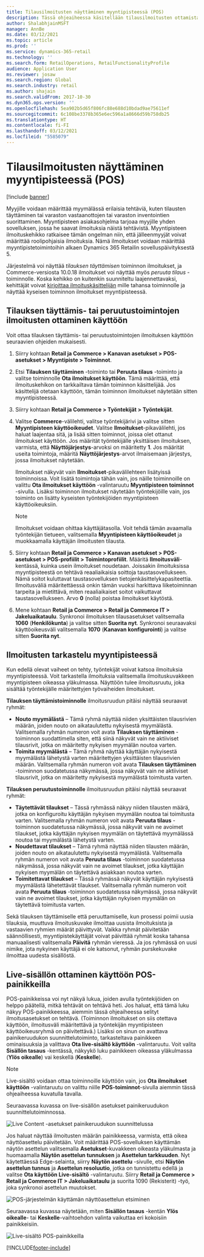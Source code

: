```yaml
---
title: Tilausilmoitusten näyttäminen myyntipisteessä (POS)
description: Tässä ohjeaiheessa käsitellään tilausilmoitusten ottamista käyttöön myyntipisteessä ja ilmoituskehikkoa.
author: ShalabhjainMSFT
manager: AnnBe
ms.date: 03/12/2021
ms.topic: article
ms.prod: ''
ms.service: dynamics-365-retail
ms.technology: ''
ms.search.form: RetailOperations, RetailFunctionalityProfile
audience: Application User
ms.reviewer: josaw
ms.search.region: Global
ms.search.industry: retail
ms.author: shajain
ms.search.validFrom: 2017-10-30
ms.dyn365.ops.version: ''
ms.openlocfilehash: 5ea902b5d65f806fc88e688d10bdad9ae75611ef
ms.sourcegitcommit: 6c108be3378b365e6ec596a1a8666d59b758db25
ms.translationtype: HT
ms.contentlocale: fi-FI
ms.lasthandoff: 03/12/2021
ms.locfileid: "5585079"
---
```

# <a name="show-order-notifications-in-the-point-of-sale-pos"></a>Tilausilmoitusten näyttäminen myyntipisteessä (POS)

[!include [banner](includes/banner.md)]

Myyjille voidaan määrittää myymälässä erilaisia tehtäviä, kuten tilausten täyttäminen tai varaston vastaanottojen tai varaston inventointien suorittaminen. Myyntipisteen asiakasohjelma tarjoaa myyjille yhden sovelluksen, jossa he saavat ilmoituksia näistä tehtävistä. Myyntipisteen ilmoituskehikko ratkaisee tämän ongelman niin, että jälleenmyyjät voivat määrittää roolipohjaisia ilmoituksia. Nämä ilmoitukset voidaan määrittää myyntipistetoimintoihin alkaen Dynamics 365 Retailin sovelluspäivityksestä 5.

Järjestelmä voi näyttää *tilauksen täyttämisen* toiminnon ilmoitukset, ja Commerce-versiosta 10.0.18 ilmoitukset voi näyttää myös *peruuta tilaus* -toiminnolle. Koska kehikko on kuitenkin suunniteltu laajennettavaksi, kehittäjät voivat [kirjoittaa ilmoituskäsittelijän](dev-itpro/extend-pos-notification.md) mille tahansa toiminnolle ja näyttää kyseisen toiminnon ilmoitukset myyntipisteessä.

## <a name="enable-notifications-for-order-fulfillment-or-recall-order-operations"></a>Tilauksen täyttämis- tai peruutustoimintojen ilmoitusten ottaminen käyttöön

Voit ottaa tilauksen täyttämis- tai peruutustoimintojen ilmoituksen käyttöön seuraavien ohjeiden mukaisesti.

1. Siirry kohtaan **Retail ja Commerce \> Kanavan asetukset \> POS-asetukset \> Myyntipiste \> Toiminnot**.
1. Etsi **Tilauksen täyttäminen** -toiminto tai **Peruuta tilaus** -toiminto ja valitse toiminnolle **Ota ilmoitukset käyttöön**. Tämä määrittää, että ilmoituskehikon on tarkkailtava tämän toiminnon käsittelijää. Jos käsittelijä otetaan käyttöön, tämän toiminnon ilmoitukset näytetään sitten myyntipisteessä.
1. Siirry kohtaan **Retail ja Commerce \> Työntekijät \> Työntekijät**.
1. Valitse **Commerce**-välilehti, valitse työntekijärivi ja valitse sitten **Myyntipisteen käyttöoikeudet**. Valitse **Ilmoitukset**-pikavälilehti, jos haluat laajentaa sitä, ja lisää sitten toiminnot, joissa olet ottanut ilmoitukset käyttöön. Jos määrität työntekijälle yksittäisen ilmoituksen, varmista, että **Näyttöjärjestys**-arvoksi on määritetty **1**. Jos määrität useita toimintoja, määritä **Näyttöjärjestys**-arvot ilmaisemaan järjestys, jossa ilmoitukset näytetään. 

      Ilmoitukset näkyvät vain **Ilmoitukset**-pikavälilehteen lisätyissä toiminnoissa. Voit lisätä toimintoja tähän vain, jos näille toiminnoille on valittu **Ota ilmoitukset käyttöön** -valintaruutu **Myyntipisteen toiminnot** -sivulla. Lisäksi toiminnon ilmoitukset näytetään työntekijöille vain, jos toiminto on lisätty kyseisten työntekijöiden myyntipisteen käyttöoikeuksiin.

    > [!NOTE]
    > Ilmoitukset voidaan ohittaa käyttäjätasolla. Voit tehdä tämän avaamalla työntekijän tietueen, valitsemalla **Myyntipisteen käyttöoikeudet** ja muokkaamalla käyttäjän ilmoitusten tilausta.

1. Siirry kohtaan **Retail ja Commerce \> Kanavan asetukset \> POS-asetukset \> POS-profiilit \> Toimintoprofiilit**. Määritä **Ilmoitusväli**-kentässä, kuinka usein ilmoitukset noudetaan. Joissakin ilmoituksissa myyntipisteestä on tehtävä reaaliaikaisia soittoja taustasovellukseen. Nämä soitot kuluttavat taustasovelluksen tietojenkäsittelykapasiteettia. Ilmoitusväliä määritettäessä onkin tämän vuoksi harkittava liiketoiminnan tarpeita ja mietittävä, miten reaaliaikaiset soitot vaikuttavat taustasovellukseen. Arvo **0** (nolla) poistaa ilmoitukset käytöstä.
1. Mene kohtaan **Retail ja Commerce \> Retail ja Commerce IT \> Jakeluaikataulu**. Synkronoi ilmoituksen tilausasetukset valitsemalla **1060** (**Henkilökunta**) ja valitse sitten **Suorita nyt**. Synkronoi seuraavaksi käyttöoikeusväli valitsemalla **1070** (**Kanavan konfigurointi**) ja valitse sitten **Suorita nyt**.

## <a name="view-notifications-in-the-pos"></a>Ilmoitusten tarkastelu myyntipisteessä

Kun edellä olevat vaiheet on tehty, työntekijät voivat katsoa ilmoituksia myyntipisteessä. Voit tarkastella ilmoituksia valitsemalla ilmoituskuvakkeen myyntipisteen oikeassa yläkulmassa. Näyttöön tulee ilmoitusruutu, joka sisältää työntekijälle määritettyjen työvaiheiden ilmoitukset. 

**Tilauksen täyttämistoiminnolle** ilmoitusruudun pitäisi näyttää seuraavat ryhmät:

- **Nouto myymälästä** – Tämä ryhmä näyttää niiden yksittäisten tilausrivien määrän, joiden nouto on aikataulutettu nykyisestä myymälästä. Valitsemalla ryhmän numeron voit avata **Tilauksen täyttäminen** -toiminnon suodattimella siten, että siinä näkyvät vain ne aktiiviset tilausrivit, jotka on määritetty nykyisen myymälän noutoa varten.
- **Toimita myymälästä** – Tämä ryhmä näyttää käyttäjän nykyisestä myymälästä lähetystä varten määritettyjen yksittäisten tilausrivien määrän. Valitsemalla ryhmän numeron voit avata **Tilauksen täyttäminen** -toiminnon suodatetussa näkymässä, jossa näkyvät vain ne aktiiviset tilausrivit, jotka on määritetty nykyisestä myymälästä toimitusta varten.

**Tilauksen peruutustoiminnolle** ilmoitusruudun pitäisi näyttää seuraavat ryhmät:

- **Täytettävät tilaukset** – Tässä ryhmässä näkyy niiden tilausten määrä, jotka on konfiguroitu käyttäjän nykyisen myymälän noutoa tai toimitusta varten. Valitsemalla ryhmän numeron voit avata **Peruuta tilaus** -toiminnon suodatetussa näkymässä, jossa näkyvät vain ne avoimet tilaukset, jotka käyttäjän nykyisen myymälän on täytettävä myymälässä noutoa tai myymälästä lähetystä varten.
- **Noudettavat tilaukset** – Tämä ryhmä näyttää niiden tilausten määrän, joiden nouto on aikataulutettu nykyisestä myymälästä. Valitsemalla ryhmän numeron voit avata **Peruuta tilaus** -toiminnon suodatetussa näkymässä, jossa näkyvät vain ne avoimet tilaukset, jotka käyttäjän nykyisen myymälän on täytettävä asiakkaan noutoa varten.
- **Toimitettavat tilaukset** – Tässä ryhmässä näkyvät käyttäjän nykyisestä myymälästä lähetettävät tilaukset. Valitsemalla ryhmän numeron voit avata **Peruuta tilaus** -toiminnon suodatetussa näkymässä, jossa näkyvät vain ne avoimet tilaukset, jotka käyttäjän nykyisen myymälän on täytettävä toimitusta varten.

Sekä tilauksen täyttämiselle että peruuttamiselle, kun prosessi poimii uusia tilauksia, muuttuva ilmoituskuvake ilmoittaa uusista ilmoituksista ja vastaavien ryhmien määrät päivittyvät. Vaikka ryhmät päivitetään säännöllisesti, myyntipistekäyttäjät voivat päivittää ryhmät koska tahansa manuaalisesti valitsemalla **Päivitä** ryhmän vieressä. Ja jos ryhmässä on uusi nimike, jota nykyinen käyttäjä ei ole katsonut, ryhmän purskekuvake ilmoittaa uudesta sisällöstä.

## <a name="enable-live-content-on-pos-buttons"></a>Live-sisällön ottaminen käyttöön POS-painikkeilla

POS-painikkeissa voi nyt näkyä lukua, joiden avulla työntekijöiden on helppo päätellä, mitkä tehtävät on tehtävä heti. Jos haluat, että tämä luku näkyy POS-painikkeessa, aiemmin tässä ohjeaiheessa selityt ilmoitusasetukset on tehtävä. (Toiminnon ilmoitukset on siis otettava käyttöön, ilmoitusväli määritettävä ja työntekijän myyntipisteen käyttöoikeusryhmä on päivitettävä.) Lisäksi on sinun on avattava painikeruudukon suunnittelutoiminto, tarkasteltava painikkeen ominaisuuksia ja valittava **Ota live-sisältö käyttöön** -valintaruutu. Voit valita **Sisällön tasaus** -kentässä, näkyykö luku painikkeen oikeassa yläkulmassa (**Ylös oikealle**) vai keskellä (**Keskelle**).

> [!NOTE]
> Live-sisältö voidaan ottaa toiminnoille käyttöön vain, jos **Ota ilmoitukset käyttöön** -valintaruutu on valittu niille **POS-toiminnot**-sivulla aiemmin tässä ohjeaiheessa kuvatulla tavalla.

Seuraavassa kuvassa on live-sisällön asetukset painikeruudukon suunnittelutoiminnossa.

![Live Content -asetukset painikeruudukon suunnittelussa](./media/ButtonGridDesigner.png "Live Content -asetukset painikeruudukon suunnittelussa")

Jos haluat näyttää ilmoitusten määrän painikkeessa, varmista, että oikea näyttöasettelu päivitetään. Voit määrittää POS-sovelluksen käyttämän näytön asettelun valitsemalla **Asetukset**-kuvakkeen oikeasta yläkulmasta ja huomaamalla **Näytön asettelun tunnuksen** ja **Asettelun tarkkuuden**. Nyt käytettäessä Edge-selainta, siirry **Näytön asettelu** -sivulle, etsi **Näytön asettelun tunnus** ja **Asettelun resoluutio**, jotka on tunnistettu edellä ja valitse **Ota käyttöön Live-sisältö** -valintaruutu. Siirry **Retail ja Commerce \> Retail ja Commerce IT \> Jakeluaikataulu** ja suorita 1090 (Rekisterit) -työ, joka synkronoi asettelun muutokset.

![POS-järjestelmän käyttämän näyttöasettelun etsiminen](./media/Choose_screen_layout.png "Etsi näyttöasettelut")

Seuraavassa kuvassa näytetään, miten **Sisällön tasaus** -kentän **Ylös oikealle**- tai **Keskelle**-vaihtoehdon valinta vaikuttaa eri kokoisiin painikkeisiin.

![Live-sisältö POS-painikkeilla](./media/ButtonsWithLiveContent.png "Live-sisältö POS-painikkeilla")

[!INCLUDE[footer-include](../includes/footer-banner.md)]
